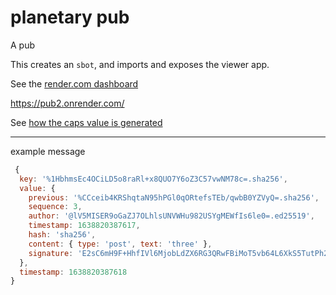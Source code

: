 # planetary pub

A pub

This creates an `sbot`, and imports and exposes the viewer app.

See the [render.com dashboard](https://dashboard.render.com/web/srv-c6elp2vh8vlcnlnvsm5g/settings)

https://pub2.onrender.com/

See [how the caps value is generated](https://www.npmjs.com/package/ssb-caps#shs-secret-handshake-connection-key)

-------------------------------------------------------

example message

```js
 {
  key: '%1HbhmsEc4OCiLD5o8raRl+x8QUO7Y6oZ3C57vwNM78c=.sha256',
  value: {
    previous: '%CCceib4KRShqtaN95hPGl0qORtefsTEb/qwbB0YZVyQ=.sha256',
    sequence: 3,
    author: '@lV5MISER9oGaZJ7OLhlsUNVWHu982USYgMEWfIs6le0=.ed25519',
    timestamp: 1638820387617,
    hash: 'sha256',
    content: { type: 'post', text: 'three' },
    signature: 'E2sC6mH9F+HhfIVl6MjobLdZX6RG3QRwFBiMoT5vb64L6XkS5TutPh2gYRRIqKZSzzW5ld0sLvvEc81pcrRtCQ==.sig.ed25519'
  },
  timestamp: 1638820387618
}
```